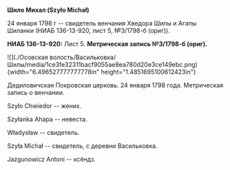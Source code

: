 **Шило Михал (Szyło Michał)**

24 января 1798 г -- свидетель венчания Хведора Шилы и Агапы Шиланки
(НИАБ 136-13-920, лист 5, №3/1798-б (ориг)).

**НИАБ 136-13-920:** Лист 5. **Метрическая запись №3/1798-б (ориг).**

![](./Осовская волость/Васильковка/Шилы/media/1ce3fe32311bacf9055ae8ea780d20e3ce149ebc.png){width="6.496527777777778in"
height="1.4851695100612423in"}

Дедиловичская Покровская церковь. 24 января 1798 года. Метрическая
запись о венчании.

Szyło Chwiedor -- жених.

Szyłanka Ahapa -- невеста.

Władysław -- свидетель.

Szyła Michał -- свидетель, с деревни Васильковка.

Jazgunowicz Antoni -- ксёндз.
